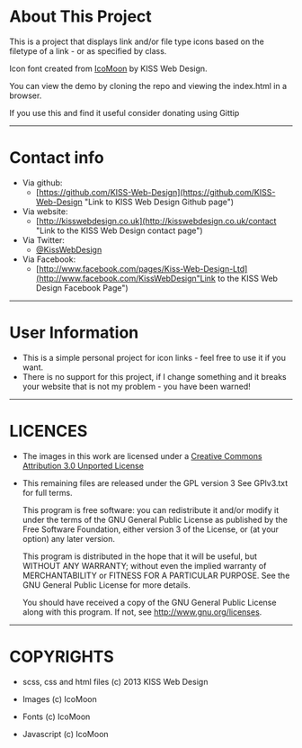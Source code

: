 About This Project
==================

This is a project that displays link and/or file type icons based on the filetype of a link - or as specified by class.    
  
Icon font created from [IcoMoon](http://icomoon.io/ "IcoMoon hompage - opens in a new window") by KISS Web Design.  

You can view the demo by cloning the repo and viewing the index.html in a browser.

If you use this and find it useful consider donating using Gittip <script data-gittip-username="KISS-Web-Design"
        data-gittip-widget="button"
        src="//gttp.co/v1.js"></script>   
  
------------    
  
Contact info  
============  
  
 * Via github:		
	+ [https://github.com/KISS-Web-Design](https://github.com/KISS-Web-Design "Link to KISS Web Design Github page")  
 * Via website:	
	+ [http://kisswebdesign.co.uk](http://kisswebdesign.co.uk/contact "Link to the KISS Web Design contact page")  
 * Via Twitter:	
	+ [@KissWebDesign](https://twitter.com/KissWebDesign "Twitter link for KISS Web Design")  
 * Via Facebook:	
	+ [http://www.facebook.com/pages/Kiss-Web-Design-Ltd](http://www.facebook.com/KissWebDesign"Link to the KISS Web Design Facebook Page")  
  
------------ 
    
User Information
================

 * This is a simple personal project for icon links - feel free to use it if you want.
 * There is no support for this project, if I change something and it breaks your website that is not my problem - you have been warned!
  
------------  
     
LICENCES
========
 * The images in this work are licensed under a [Creative Commons Attribution 3.0 Unported License](http://creativecommons.org/licenses/by/3.0/deed.en_US "CC-A 3.0 license - opens in a new window")

 * This remaining files are released under the GPL version 3
   See GPlv3.txt for full terms.
  
   This program is free software: you can redistribute it and/or modify
   it under the terms of the GNU General Public License as published by
   the Free Software Foundation, either version 3 of the License, or
   (at your option) any later version.

   This program is distributed in the hope that it will be useful,
   but WITHOUT ANY WARRANTY; without even the implied warranty of
   MERCHANTABILITY or FITNESS FOR A PARTICULAR PURPOSE.  See the
   GNU General Public License for more details.

   You should have received a copy of the GNU General Public License
   along with this program.  If not, see http://www.gnu.org/licenses.

------------  
  
COPYRIGHTS
==========

 * scss, css and html files
   (c) 2013 KISS Web Design
   
 * Images
   (c) IcoMoon
   
 * Fonts
   (c) IcoMoon
   
 * Javascript
   (c) IcoMoon
